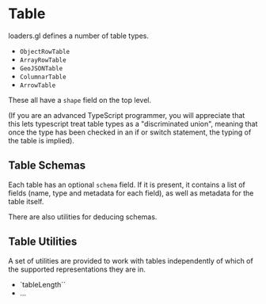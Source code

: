 # Table

loaders.gl defines a number of table types.

- `ObjectRowTable`
- `ArrayRowTable`
- `GeoJSONTable`
- `ColumnarTable`
- `ArrowTable`
  
These all have a `shape` field on the top level. 

(If you are an advanced TypeScript programmer, you will appreciate that this lets typescript treat table types as a "discriminated union", meaning that once the type has been checked in an if or switch statement, the typing of the table is implied).


## Table Schemas

Each table has an optional `schema` field. If it is present, it contains a list of fields (name, type and metadata for each field), as well as metadata for the table itself.

There are also utilities for deducing schemas. 

## Table Utilities

A set of utilities are provided to work with tables independently of which of the supported representations they are in.

- `tableLength``
- ...



